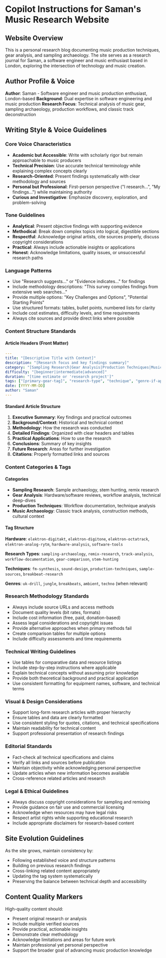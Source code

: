 # Copilot Instructions for Saman's Music Research Website

## Website Overview
This is a personal research blog documenting music production techniques, gear analysis, and sampling archaeology. The site serves as a research journal for Saman, a software engineer and music enthusiast based in London, exploring the intersection of technology and music creation.

## Author Profile & Voice
**Author**: Saman - Software engineer and music production enthusiast, London-based
**Background**: Dual expertise in software engineering and music production
**Research Focus**: Technical analysis of music gear, sampling archaeology, production workflows, and classic track deconstruction

## Writing Style & Voice Guidelines

### Core Voice Characteristics
- **Academic but Accessible**: Write with scholarly rigor but remain approachable to music producers
- **Technical Precision**: Use accurate technical terminology while explaining complex concepts clearly
- **Research-Oriented**: Present findings systematically with clear methodology and sources
- **Personal but Professional**: First-person perspective ("I research...", "My findings...") while maintaining authority
- **Curious and Investigative**: Emphasize discovery, exploration, and problem-solving

### Tone Guidelines
- **Analytical**: Present objective findings with supporting evidence
- **Methodical**: Break down complex topics into logical, digestible sections
- **Respectful**: Acknowledge original artists, cite sources properly, discuss copyright considerations
- **Practical**: Always include actionable insights or applications
- **Honest**: Acknowledge limitations, quality issues, or unsuccessful research paths

### Language Patterns
- Use "Research suggests..." or "Evidence indicates..." for findings
- Include methodology descriptions: "This survey compiles findings from extensive web searches..."
- Provide multiple options: "Key Challenges and Options", "Potential Starting Points"
- Use structured formats: tables, bullet points, numbered lists for clarity
- Include cost estimates, difficulty levels, and time requirements
- Always cite sources and provide direct links where possible

### Content Structure Standards

#### Article Headers (Front Matter)
```yaml
---
title: "[Descriptive Title with Context]"
description: "[Research focus and key findings summary]"
category: "[Sampling Research|Gear Analysis|Production Techniques|Music Archaeology]"
difficulty: "[beginner|intermediate|advanced]"
duration: "[time estimate or 'research project']"
tags: ["[primary-gear-tag]", "research-type", "technique", "genre-if-applicable"]
date: [YYYY-MM-DD]
author: "Saman"
---
```

#### Standard Article Structure
1. **Executive Summary**: Key findings and practical outcomes
2. **Background/Context**: Historical and technical context
3. **Methodology**: How the research was conducted
4. **Detailed Findings**: Organized with clear headers and tables
5. **Practical Applications**: How to use the research
6. **Conclusions**: Summary of key insights
7. **Future Research**: Areas for further investigation
8. **Citations**: Properly formatted links and sources

### Content Categories & Tags

#### Categories
- **Sampling Research**: Sample archaeology, stem hunting, remix research
- **Gear Analysis**: Hardware/software reviews, workflow analysis, technical deep-dives
- **Production Techniques**: Workflow documentation, technique analysis
- **Music Archaeology**: Classic track analysis, construction methods, cultural context

#### Tag Structure
**Hardware**: `elektron-digitakt`, `elektron-digitone`, `elektron-octatrack`, `elektron-analog-rytm`, `hardware-analysis`, `software-tools`

**Research Types**: `sampling-archaeology`, `remix-research`, `track-analysis`, `workflow-documentation`, `gear-comparison`, `stem-hunting`

**Techniques**: `fm-synthesis`, `sound-design`, `production-techniques`, `sample-sources`, `breakbeat-research`

**Genres**: `uk-drill`, `jungle`, `breakbeats`, `ambient`, `techno` (when relevant)

### Research Methodology Standards
- Always include source URLs and access methods
- Document quality levels (bit rates, formats)
- Include cost information (free, paid, donation-based)
- Assess legal considerations and copyright issues
- Provide alternative approaches when primary methods fail
- Create comparison tables for multiple options
- Include difficulty assessments and time requirements

### Technical Writing Guidelines
- Use tables for comparative data and resource listings
- Include step-by-step instructions where applicable
- Explain technical concepts without assuming prior knowledge
- Provide both theoretical background and practical application
- Use consistent formatting for equipment names, software, and technical terms

### Visual & Design Considerations
- Support long-form research articles with proper hierarchy
- Ensure tables and data are clearly formatted
- Use consistent styling for quotes, citations, and technical specifications
- Maintain readability for technical content
- Support professional presentation of research findings

### Editorial Standards
- Fact-check all technical specifications and claims
- Verify all links and sources before publication
- Maintain objectivity while acknowledging personal perspective
- Update articles when new information becomes available
- Cross-reference related articles and research

### Legal & Ethical Guidelines
- Always discuss copyright considerations for sampling and remixing
- Provide guidance on fair use and commercial licensing
- Acknowledge when resources may have legal risks
- Respect artist rights while supporting educational research
- Include appropriate disclaimers for research-based content

## Site Evolution Guidelines
As the site grows, maintain consistency by:
- Following established voice and structure patterns
- Building on previous research findings
- Cross-linking related content appropriately
- Updating the tag system systematically
- Preserving the balance between technical depth and accessibility

## Content Quality Markers
High-quality content should:
- Present original research or analysis
- Include multiple verified sources
- Provide practical, actionable insights
- Demonstrate clear methodology
- Acknowledge limitations and areas for future work
- Maintain professional yet personal perspective
- Support the broader goal of advancing music production knowledge
